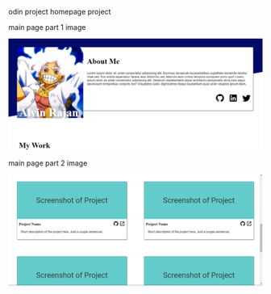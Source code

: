odin project homepage project


main page part 1 image

![image alt](https://github.com/AlvinRajan/home-page/blob/2b1c7203d92b990f22305caa153e0ed75a054bdd/pageshot-1.png)

main page part 2 image

![image alt](https://github.com/AlvinRajan/home-page/blob/5b5732cf28f76673aeedcfb4cd7852bb73df73bf/pageshot-2.png)
